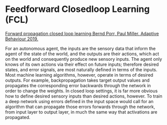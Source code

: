 # Feedforward Closedloop Learning (FCL)

[Forward propagation closed loop learning
Bernd Porr, Paul Miller. Adaptive Behaviour 2019.](https://journals.sagepub.com/doi/10.1177/1059712319851070)

For an autonomous agent, the inputs are the sensory data that inform the agent of the state of the world, and the outputs are their actions, which act on the world and consequently produce new sensory inputs. The agent only knows of its own actions via their effect on future inputs; therefore desired states, and error signals, are most naturally defined in terms of the inputs. Most machine learning algorithms, however, operate in terms of desired outputs. For example, backpropagation takes target output values and propagates the corresponding error backwards through the network in order to change the weights. In closed loop settings, it is far more obvious how to define desired sensory inputs than desired actions, however. To train a deep network using errors defined in the input space would call for an algorithm that can propagate those errors forwards through the network, from input layer to output layer, in much the same way that activations are propagated.
